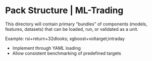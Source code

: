 # Pack Structure | ML-Trading

This directory will contain primary "bundles" of components (models, features, datasets) that can be loaded, run, or validated as a unit.

Example: rsi+return+32dlooks; xgboost+voltarget;intraday

- Implement through YAML loading
- Allow consistent benchmarking of predefined targets
